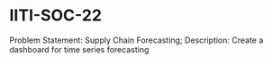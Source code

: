 # IITI-SOC-22
Problem Statement: Supply Chain Forecasting;
Description: Create a dashboard for time series forecasting
